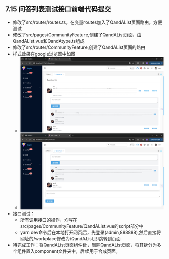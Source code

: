 ## 7.15 问答列表测试接口前端代码提交
- 修改了src/router/routes.ts，在变量routes加入了QandAList页面路由，方便测试
- 修改了src/pages/CommunityFeature,创建了QandAList页面，由QandAList.vue和QandAtype.ts组成
- 修改了src/router/CommunityFeature,创建了QandAList页面的路由
- 样式效果在google浏览器中如图
  - ![问答列表样式效果1](images/问答列表样式效果1.png)
  - ![问答列表样式效果2](images/问答列表样式效果2.png)
- 接口测试：
  - 所有调用接口的操作，均写在src/pages/CommunityFeature/QandAList.vue的script部分中
  - yarn dev命令后在本地打开网页后，先登录(admin,888888),然后直接将网址的/workplace修改为/QandAList,即跳转到页面
- 待完成工作：将QandAList页面组件化，删除QandAList页面，将其拆分为多个组件置入component文件夹中，后续用于合成页面。